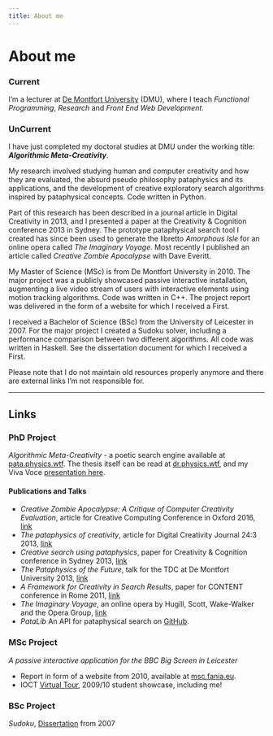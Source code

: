 ```yaml
---
title: About me
---
```


# About me 

### Current

I’m a lecturer at [De Montfort University](http://dmu.ac.uk) (DMU), where I teach *Functional Programming*, *Research* and *Front End Web Development*.


### UnCurrent

I have just completed my doctoral studies at DMU under the working title:
***Algorithmic Meta-Creativity***.

My research involved studying human and computer creativity and how they are evaluated, the absurd pseudo philosophy pataphysics and its applications, and the development of creative exploratory search algorithms inspired by pataphysical concepts. Code written in Python. 

Part of this research has been described in a journal article in Digital Creativity in 2013, and I presented a paper at the Creativity & Cognition conference 2013 in Sydney. The prototype pataphysical search tool I created has since been used to generate the libretto *Amorphous Isle* for an online opera called *The Imaginary Voyage*. Most recently I published an article called *Creative Zombie Apocalypse* with Dave Everitt.

My Master of Science (MSc) is from De Montfort University in 2010. The major project was a publicly showcased passive interactive installation, augmenting a live video stream of users with interactive elements using motion tracking algorithms. Code was written in C++. The project report was delivered in the form of a website for which I received a First.

I received a Bachelor of Science (BSc) from the University of Leicester in 2007. For the major project I created a Sudoku solver, including a performance comparison between two different algorithms. All code was written in Haskell. See the dissertation document for which I received a First.

Please note that I do not maintain old resources properly anymore and there are external links I’m not responsible for.

---


## Links

### PhD Project

*Algorithmic Meta-Creativity* - a poetic search engine available at [pata.physics.wtf](http://pata.physics.wtf/). 
The thesis itself can be read at [dr.physics.wtf](http://dr.physics.wtf/), and my Viva Voce [presentation here](http://dr.physics.wtf/viva).

#### Publications and Talks
- *Creative Zombie Apocalypse: A Critique of Computer Creativity Evaluation*, article for Creative Computing Conference in Oxford 2016, [link](http://ieeexplore.ieee.org/abstract/document/7473036/)
- *The pataphysics of creativity*, article for Digital Creativity Journal 24:3 2013, [link](http://www.tandfonline.com/doi/full/10.1080/14626268.2013.813377#.U6li4_ldV8E)
- *Creative search using pataphysics*, paper for Creativity & Cognition conference in Sydney 2013, [link](http://dl.acm.org/citation.cfm?id=2466648)
- *The Pataphysics of the Future*, talk for the TDC at De Montfort University 2013, [link](https://www.youtube.com/watch?v=UxYUZMyPE0o)
- *A Framework for Creativity in Search Results*, paper for CONTENT conference in Rome 2011, [link](http://www.thinkmind.org/index.php?view=article&articleid=content_2011_3_30_60068)
- *The Imaginary Voyage*, an online opera by Hugill, Scott, Wake-Walker and the Opera Group, [link](http://andrewhugill.com/theimaginaryvoyage/#)
- *PataLib* An API for pataphysical search on [GitHub](https://github.com/patamechanix/patalib).



### MSc Project

*A passive interactive application for the BBC Big Screen in Leicester*

- Report in form of a website from 2010, available at [msc.fania.eu](http://msc.fania.eu/).
- IOCT [Virtual Tour](http://www.ioct.dmu.ac.uk/masters/vt/), 2009/10 student showcase, including me!


### BSc Project
*Sudoku*, [Dissertation](../images/FaniaBSc.pdf) from 2007


